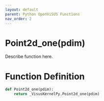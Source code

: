 ```yaml
---
layout: default
parent: Python OpenViSUS Functions
nav_order: 2
---
```


# Point2d_one(pdim)

Describe function here.

# Function Definition

```python
def Point2d_one(pdim):
    return _VisusKernelPy.Point2d_one(pdim)
```